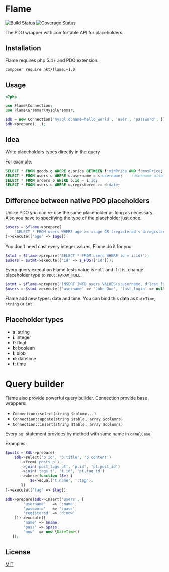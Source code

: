 Flame
=====

[![Build Status](https://travis-ci.org/nkt/flame.svg?branch=master)](https://travis-ci.org/nkt/flame)
[![Coverage Status](https://img.shields.io/coveralls/nkt/flame.svg)](https://coveralls.io/r/nkt/flame?branch=master)

The PDO wrapper with comfortable API for placeholders

Installation
------------

Flame requires php 5.4+ and PDO extension.

```
composer require nkt/flame:~1.0
```

Usage
-----

```php
<?php

use Flame\Connection;
use Flame\Grammar\MysqlGrammar;

$db = new Connection('mysql:dbname=hello_world', 'user', 'password', [], new MysqlGrammar());
$db->prepare(...);
```

Idea
----

Write placeholders types directly in the query

For example:

```sql
SELECT * FROM goods g WHERE g.price BETWEEN f:minPrice AND f:maxPrice;
SELECT * FROM users u WHERE u.username = s:username; -- :username also bind as string
SELECT * FROM orders o WHERE o.id = i:id;
SELECT * FROM users u WHERE u.registered >= d:date;
```

Difference between native PDO placeholders
------------------------------------------

Unlike PDO you can re-use the same placeholder as long as necessary.
Also you have to specifying the type of the placeholder just once.

```php
$users = $flame->prepare(
    'SELECT * FROM users WHERE age >= i:age OR (registered < d:registered AND age = :age)'
)->execute(['age' => $age]);
```

You don't need cast every integer values, Flame do it for you.

```php
$stmt = $flame->prepare('SELECT * FROM users WHERE id = i:id)');
$users = $stmt->execute(['id' => $_POST['id']]);
```

Every query execution Flame tests value is `null` and if it is,
change placeholder type to `PDO::PARAM_NULL`.

```php
$stmt = $flame->prepare('INSERT INTO users VALUES(s:username, d:last_login))');
$users = $stmt->execute(['username' => 'John Doe', 'last_login' => null]);
```

Flame add new types: date and time. You can bind this data as `DateTime`, `string` or `int`.

Placeholder types
-----------------

 - **s**: string
 - **i**: integer
 - **f**: float
 - **b**: boolean
 - **l**: blob
 - **d**: datetime
 - **t**: time


Query builder
=============

Flame also provide powerful query builder. Connection provide base wrappers:

 - `Connection::select(string $column...)`
 - `Connection::update(string $table, array $columns)`
 - `Connection::insert(string $table, array $columns)`

Every sql statement provides by method with same name in `camelCase`.

Examples:

```php
$posts = $db->prepare(
    $db->select('p.id', 'p.title', 'p.content')
       ->from('posts p')
       ->join('post_tags pt', 'p.id', 'pt.post_id')
       ->join('tags t', 't.id', 'pt.tag_id')
       ->where(function ($e) {
           $e->equal('t.name', ':tag');
       })
)->execute(['tag' => $tag]);

$db->prepare($db->insert('users', [
        'username'   => ':name',
        'password'   => ':pass',
        'registered' => 'd:now'
    ]))->execute([
        'name' => $name,
        'pass' => $pass,
        'now'  => new \DateTime()
   ]);
```

License
-------

[MIT](LICENSE)
